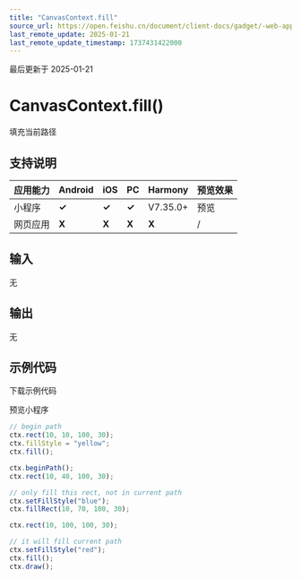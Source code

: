 ```yaml
---
title: "CanvasContext.fill"
source_url: https://open.feishu.cn/document/client-docs/gadget/-web-app-api/interface/canvas-drawing/canvascontext/canvascontext-fill
last_remote_update: 2025-01-21
last_remote_update_timestamp: 1737431422000
---
```

最后更新于 2025-01-21

# CanvasContext.fill()

填充当前路径

## 支持说明

应用能力 | Android | iOS | PC | Harmony | 预览效果
--- | --- | --- | --- | --- | ---
小程序 | **✓** | **✓** | **✓** | V7.35.0+ | 预览
网页应用 | **X** | **X** | **X** | **X** | /

## 输入

无

## 输出

无

## 示例代码

<md-download-code href="https://open.feishu.cn/document/uYjL24iN/uYDM04iNwQjL2ADN" mobileDisplay="none">下载示例代码</md-download-code>

<div style="display: flex">
    预览小程序

</div> 

```javascript
// begin path
ctx.rect(10, 10, 100, 30);
ctx.fillStyle = "yellow";
ctx.fill();

ctx.beginPath();
ctx.rect(10, 40, 100, 30);

// only fill this rect, not in current path
ctx.setFillStyle("blue");
ctx.fillRect(10, 70, 100, 30);

ctx.rect(10, 100, 100, 30);

// it will fill current path
ctx.setFillStyle("red");
ctx.fill();
ctx.draw();
```
